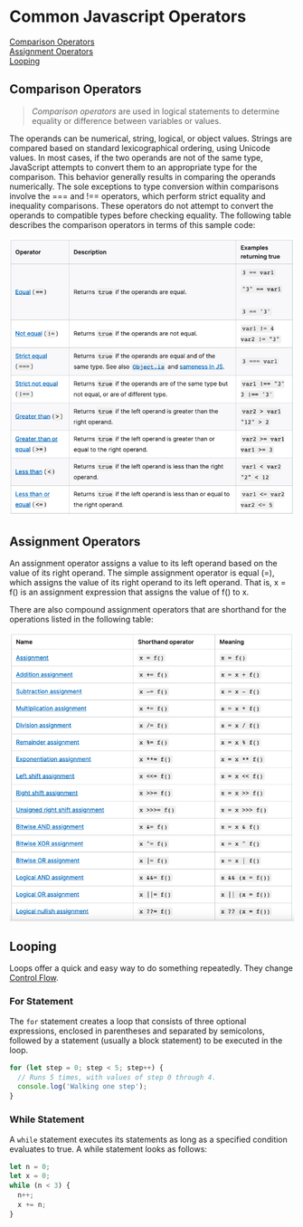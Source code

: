 # Common Javascript Operators

[Comparison Operators](#comparison-operators)  
[Assignment Operators](#assignment-operators)  
[Looping](#looping)  

## Comparison Operators

> *Comparison operators* are used in logical statements to determine equality or difference between variables or values.

The operands can be numerical, string, logical, or object values. Strings are compared based on standard lexicographical ordering, using Unicode values. In most cases, if the two operands are not of the same type, JavaScript attempts to convert them to an appropriate type for the comparison. This behavior generally results in comparing the operands numerically. The sole exceptions to type conversion within comparisons involve the === and !== operators, which perform strict equality and inequality comparisons. These operators do not attempt to convert the operands to compatible types before checking equality. The following table describes the comparison operators in terms of this sample code:

![Comparison Operator Table](Comparison.png)

## Assignment Operators

An assignment operator assigns a value to its left operand based on the value of its right operand. The simple assignment operator is equal (=), which assigns the value of its right operand to its left operand. That is, x = f() is an assignment expression that assigns the value of f() to x.

There are also compound assignment operators that are shorthand for the operations listed in the following table:

![Comparison Operator Table](Assignment.png)

## Looping

Loops offer a quick and easy way to do something repeatedly. They change [Control Flow](JS-Programming.md#what-is-control-flow).

### For Statement

The ```for``` statement creates a loop that consists of three optional expressions, enclosed in parentheses and separated by semicolons, followed by a statement (usually a block statement) to be executed in the loop.

```javascript
for (let step = 0; step < 5; step++) {
  // Runs 5 times, with values of step 0 through 4.
  console.log('Walking one step');
}
```

### While Statement

A ```while``` statement executes its statements as long as a specified condition evaluates to true. A while statement looks as follows:

```javascript
let n = 0;
let x = 0;
while (n < 3) {
  n++;
  x += n;
}
```
